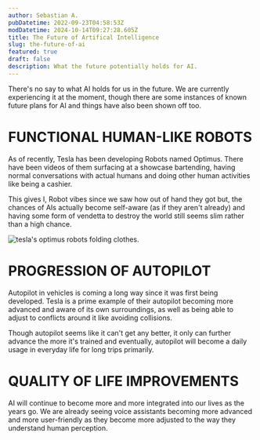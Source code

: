 ```yaml
---
author: Sebastian A.
pubDatetime: 2022-09-23T04:58:53Z
modDatetime: 2024-10-14T09:27:28.605Z
title: The Future of Artifical Intelligence
slug: the-future-of-ai
featured: true
draft: false
description: What the future potentially holds for AI.
---
```


There's no say to what AI holds for us in the future. We are currently experiencing it at the moment, though there are some instances of
known future plans for AI and things have also been shown off too.

# FUNCTIONAL HUMAN-LIKE ROBOTS
As of recently, Tesla has been developing Robots named Optimus. There have been videos of them surfacing at a showcase bartending, having normal conversations with
actual humans and doing other human activities like being a cashier.

This gives I, Robot vibes since we saw how out of hand they got but, the chances of AIs actually become self-aware (as if they aren't already) and having some form of
vendetta to destroy the world still seems slim rather than a high chance.

<div>
  <img src="/assets/robotfoldingclothes.png" class="sm:w-1/2 mx-auto" alt="tesla's optimus robots folding clothes.">
</div>


# PROGRESSION OF AUTOPILOT
Autopilot in vehicles is coming a long way since it was first being developed. Tesla is a prime example of their autopilot becoming more advanced and
aware of its own surroundings, as well as being able to adjust to conflicts around it like avoiding collisions.

Though autopilot seems like it can't get any better, it only can further advance the more it's trained and eventually, autopilot will become
a daily usage in everyday life for long trips primarily.

# QUALITY OF LIFE IMPROVEMENTS
AI will continue to become more and more integrated into our lives as the years go. We are already seeing voice assistants becoming more advanced and
more user-friendly as they become more adjusted to the way they understand human perception.